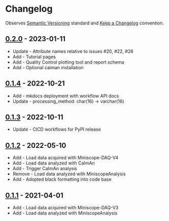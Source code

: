 # Changelog

Observes [Semantic Versioning](https://semver.org/spec/v2.0.0.html) standard and
[Keep a Changelog](https://keepachangelog.com/en/1.0.0/) convention.

## [0.2.0] - 2023-01-11

- Update - Attribute names relative to issues #20, #22, #26
- Add - Tutorial pages
- Add - Quality Control plotting tool and report schema
- Add - Optional caiman installation

## [0.1.4] - 2022-10-21

- Add - mkdocs deployment with workflow API docs
- Update - processing_method: char(16) -> varchar(16)

## [0.1.3] - 2022-10-11

- Update - CICD workflows for PyPI release

## [0.1.2] - 2022-05-10

- Add - Load data acquired with Miniscope-DAQ-V4
- Add - Load data analyzed with CaImAn
- Add - Trigger CaImAn analysis
- Remove - Load data analyzed with MiniscopeAnalysis
- Add - Adopted black formatting into code base

## [0.1.1] - 2021-04-01

- Add - Load data acquired with Miniscope-DAQ-V3
- Add - Load data analyzed with MiniscopeAnalysis

[0.2.0]: https://github.com/datajoint/element-miniscope/releases/tag/0.2.0
[0.1.4]: https://github.com/datajoint/element-miniscope/releases/tag/0.1.4
[0.1.3]: https://github.com/datajoint/element-miniscope/releases/tag/0.1.3
[0.1.2]: https://github.com/datajoint/element-miniscope/releases/tag/0.1.2
[0.1.1]: https://github.com/datajoint/element-miniscope/releases/tag/0.1.1
